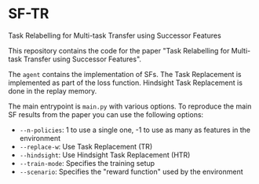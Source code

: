 # SF-TR
Task Relabelling for Multi-task Transfer using Successor Features

This repository contains the code for the paper "Task Relabelling for Multi-task Transfer using Successor Features". 

The ```agent``` contains the implementation of SFs. The Task Replacement is implemented as part of the loss function. Hindsight Task Replacement is done in the replay memory. 

The main entrypoint is ```main.py``` with various options. To reproduce the main SF results from the paper you can use the following options:

- ```--n-policies```: 1 to use a single one, -1 to use as many as features in the environment
- ```--replace-w```: Use Task Replacement (TR)
- ```--hindsight```: Use Hindsight Task Replacement (HTR)
- ```--train-mode```: Specifies the training setup
- ```--scenario```: Specifies the "reward function" used by the environment





